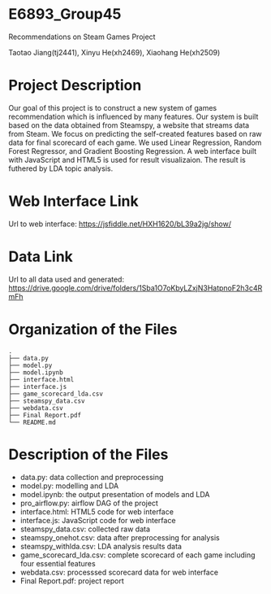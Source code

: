 # E6893_Group45
Recommendations on Steam Games Project

Taotao Jiang(tj2441), Xinyu He(xh2469), Xiaohang He(xh2509)

# Project Description
Our goal of this project is to construct a new system of games recommendation which is influenced by many features. Our system is built based on the data obtained from Steamspy, a website that streams data from Steam. We focus on predicting the self-created features based on raw data for final scorecard of each game. We used Linear Regression, Random Forest Regressor, and Gradient Boosting Regression. A web interface built with JavaScript and HTML5 is used for result visualizaion. The result is futhered by LDA topic analysis.

# Web Interface Link
Url to web interface: https://jsfiddle.net/HXH1620/bL39a2jg/show/

# Data Link
Url to all data used and generated: https://drive.google.com/drive/folders/1Sba1O7oKbyLZxjN3HatpnoF2h3c4RmFh

# Organization of the Files
```
. 
├── data.py  
├── model.py
├── model.ipynb
├── interface.html
├── interface.js
├── game_scorecard_lda.csv
├── steamspy_data.csv
├── webdata.csv
├── Final Report.pdf
└── README.md

```

# Description of the Files
* data.py: data collection and preprocessing
* model.py: modelling and LDA
* model.ipynb: the output presentation of models and LDA
* pro_airflow.py: airflow DAG of the project
* interface.html: HTML5 code for web interface
* interface.js: JavaScript code for web interface
* steamspy_data.csv: collected raw data
* steamspy_onehot.csv: data after preprocessing for analysis
* steamspy_withlda.csv: LDA analysis results data
* game_scorecard_lda.csv: complete scorecard of each game including four essential features
* webdata.csv: processsed scorecard data for web interface
* Final Report.pdf: project report
